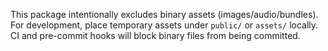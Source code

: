 This package intentionally excludes binary assets (images/audio/bundles).
For development, place temporary assets under `public/` or `assets/` locally.
CI and pre-commit hooks will block binary files from being committed.
